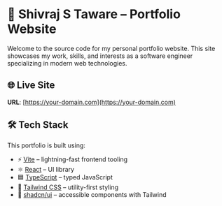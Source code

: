 # 🚀 Shivraj S Taware – Portfolio Website

Welcome to the source code for my personal portfolio website. This site showcases my work, skills, and interests as a software engineer specializing in modern web technologies.

## 🌐 Live Site

**URL**: [https://your-domain.com](https://your-domain.com)

## 🛠️ Tech Stack

This portfolio is built using:

- ⚡ [Vite](https://vitejs.dev/) – lightning-fast frontend tooling
- ⚛️ [React](https://reactjs.org/) – UI library
- 🟦 [TypeScript](https://www.typescriptlang.org/) – typed JavaScript
- 🎨 [Tailwind CSS](https://tailwindcss.com/) – utility-first styling
- 🧩 [shadcn/ui](https://ui.shadcn.dev/) – accessible components with Tailwind

